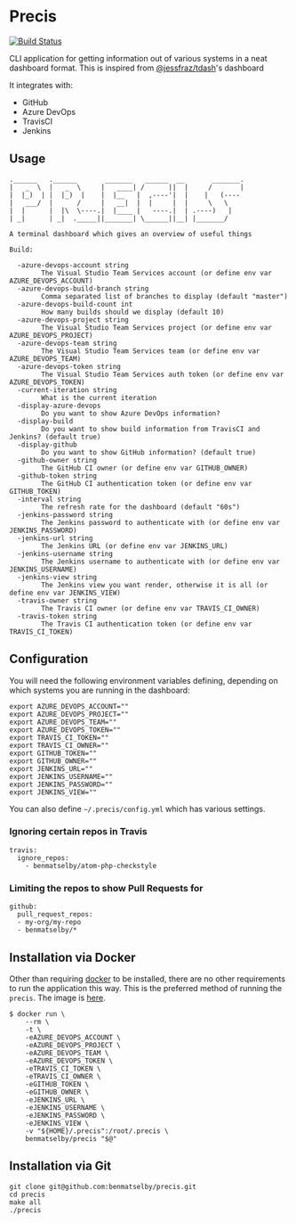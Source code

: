 # Precis

[![Build Status](https://travis-ci.org/benmatselby/precis.png?branch=master)](https://travis-ci.org/benmatselby/precis)

CLI application for getting information out of various systems in a neat dashboard format. This is inspired from [@jessfraz/tdash](https://github.com/jessfraz/tdash)'s dashboard

It integrates with:

- GitHub
- Azure DevOps
- TravisCI
- Jenkins

## Usage

```shell
.______   .______       _______   ______  __       _______.
|   _  \  |   _  \     |   ____| /      ||  |     /       |
|  |_)  | |  |_)  |    |  |__   |  ,----'|  |    |   (----
|   ___/  |      /     |   __|  |  |     |  |     \   \
|  |      |  |\  \----.|  |____ |   ----.|  | .----)   |
| _|      | _|  ._____||_______| \______||__| |_______/

A terminal dashboard which gives an overview of useful things

Build:

  -azure-devops-account string
    	The Visual Studio Team Services account (or define env var AZURE_DEVOPS_ACCOUNT)
  -azure-devops-build-branch string
    	Comma separated list of branches to display (default "master")
  -azure-devops-build-count int
    	How many builds should we display (default 10)
  -azure-devops-project string
    	The Visual Studio Team Services project (or define env var AZURE_DEVOPS_PROJECT)
  -azure-devops-team string
    	The Visual Studio Team Services team (or define env var AZURE_DEVOPS_TEAM)
  -azure-devops-token string
    	The Visual Studio Team Services auth token (or define env var AZURE_DEVOPS_TOKEN)
  -current-iteration string
    	What is the current iteration
  -display-azure-devops
    	Do you want to show Azure DevOps information?
  -display-build
        Do you want to show build information from TravisCI and Jenkins? (default true)
  -display-github
    	Do you want to show GitHub information? (default true)
  -github-owner string
    	The GitHub CI owner (or define env var GITHUB_OWNER)
  -github-token string
    	The GitHub CI authentication token (or define env var GITHUB_TOKEN)
  -interval string
    	The refresh rate for the dashboard (default "60s")
  -jenkins-password string
    	The Jenkins password to authenticate with (or define env var JENKINS_PASSWORD)
  -jenkins-url string
    	The Jenkins URL (or define env var JENKINS_URL)
  -jenkins-username string
    	The Jenkins username to authenticate with (or define env var JENKINS_USERNAME)
  -jenkins-view string
    	The Jenkins view you want render, otherwise it is all (or define env var JENKINS_VIEW)
  -travis-owner string
    	The Travis CI owner (or define env var TRAVIS_CI_OWNER)
  -travis-token string
    	The Travis CI authentication token (or define env var TRAVIS_CI_TOKEN)
```

## Configuration

You will need the following environment variables defining, depending on which systems you are running in the dashboard:

```shell
export AZURE_DEVOPS_ACCOUNT=""
export AZURE_DEVOPS_PROJECT=""
export AZURE_DEVOPS_TEAM=""
export AZURE_DEVOPS_TOKEN=""
export TRAVIS_CI_TOKEN=""
export TRAVIS_CI_OWNER=""
export GITHUB_TOKEN=""
export GITHUB_OWNER=""
export JENKINS_URL=""
export JENKINS_USERNAME=""
export JENKINS_PASSWORD=""
export JENKINS_VIEW=""
```

You can also define `~/.precis/config.yml` which has various settings.

### Ignoring certain repos in Travis

```shell
travis:
  ignore_repos:
    - benmatselby/atom-php-checkstyle
```

### Limiting the repos to show Pull Requests for

```shell
github:
  pull_request_repos:
  - my-org/my-repo
  - benmatselby/*
```

## Installation via Docker

Other than requiring [docker](http://docker.com) to be installed, there are no other requirements to run the application this way. This is the preferred method of running the `precis`. The image is [here](https://hub.docker.com/r/benmatselby/precis/).

```shell
$ docker run \
    --rm \
    -t \
    -eAZURE_DEVOPS_ACCOUNT \
    -eAZURE_DEVOPS_PROJECT \
    -eAZURE_DEVOPS_TEAM \
    -eAZURE_DEVOPS_TOKEN \
    -eTRAVIS_CI_TOKEN \
    -eTRAVIS_CI_OWNER \
    -eGITHUB_TOKEN \
    -eGITHUB_OWNER \
    -eJENKINS_URL \
    -eJENKINS_USERNAME \
    -eJENKINS_PASSWORD \
    -eJENKINS_VIEW \
    -v "${HOME}/.precis":/root/.precis \
    benmatselby/precis "$@"
```

## Installation via Git

```shell
git clone git@github.com:benmatselby/precis.git
cd precis
make all
./precis
```
